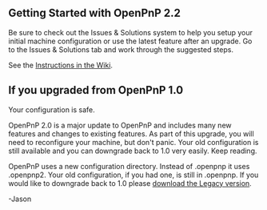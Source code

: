 ## Getting Started with OpenPnP 2.2

Be sure to check out the Issues & Solutions system to help you setup your initial machine
configuration or use the latest feature after an upgrade. Go to the Issues & Solutions tab and work 
through the suggested steps. 

See the [Instructions in the Wiki](https://github.com/openpnp/openpnp/wiki/Issues-and-Solutions).

## If you upgraded from OpenPnP 1.0

Your configuration is safe.

OpenPnP 2.0 is a major update to OpenPnP and includes many new features and changes to existing
features. As part of this upgrade, you will need to reconfigure your machine, but don't panic. Your
old configuration is still available and you can downgrade back to 1.0 very easily. Keep reading.

OpenPnP uses a new configuration directory. Instead of .openpnp it uses .openpnp2. Your old
configuration, if you had one, is still in .openpnp. If you would like to downgrade back to
1.0 please [download the Legacy version](https://openpnp.org/downloads/).

-Jason
